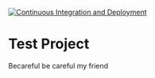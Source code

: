 [![Continuous Integration and Deployment](https://github.com/mohammedAbdelwahid/demoo-ci-cd/actions/workflows/ci-cd.yaml/badge.svg)](https://github.com/mohammedAbdelwahid/demoo-ci-cd/actions/workflows/ci-cd.yaml)

# Test Project 

Becareful be careful my friend
